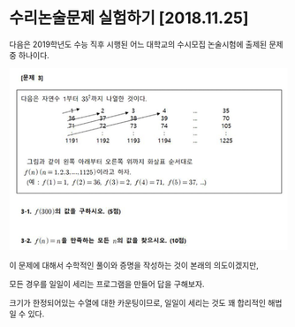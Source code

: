 # 수리논술문제 실험하기 [2018.11.25]

다음은 2019학년도 수능 직후 시행된 어느 대학교의 수시모집 논술시험에 출제된 문제 중 하나이다.

![problem3](images/problem3.png)

이 문제에 대해서 수학적인 풀이와 증명을 작성하는 것이 본래의 의도이겠지만,

모든 경우를 일일이 세리는 프로그램을 만들어 답을 구해보자.

크기가 한정되어있는 수열에 대한 카운팅이므로, 일일이 세리는 것도 꽤 합리적인 해법일 수 있다.




